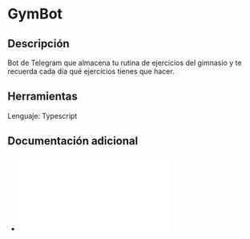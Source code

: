 # GymBot
## Descripción
Bot de Telegram que almacena tu rutina de ejercicios del gimnasio y te recuerda cada día qué ejercicios tienes que hacer.

## Herramientas
Lenguaje: Typescript

## Documentación adicional
* ![Configuración de git](/docs/git-config.md)
